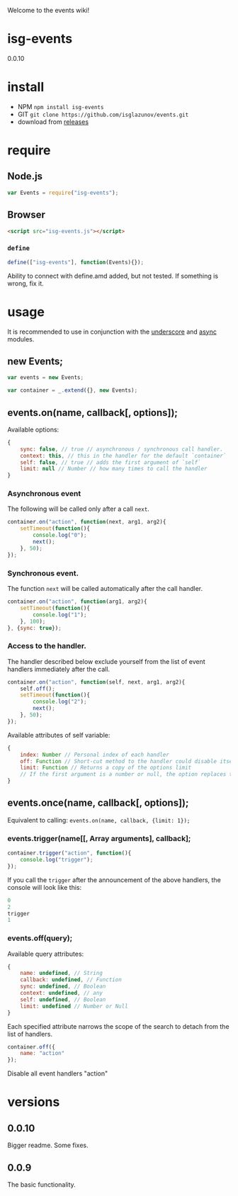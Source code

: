 Welcome to the events wiki!
# isg-events
0.0.10

# install

* NPM `npm install isg-events`
* GIT `git clone https://github.com/isglazunov/events.git`
* download from [releases](https://github.com/isglazunov/events/releases)

# require

## Node.js
```js
var Events = require("isg-events");
```

## Browser
```html
<script src="isg-events.js"></script>
```

### `define`
```js
define(["isg-events"], function(Events){});
```
Ability to connect with define.amd added, but not tested. If something is wrong, fix it.

# usage
It is recommended to use in conjunction with the [underscore](https://github.com/jashkenas/underscore) and [async](https://github.com/caolan/async) modules.

## new Events;
```js
var events = new Events;
```
```js
var container = _.extend({}, new Events);
```

## events.on(name, callback[, options]);
Available options:
```js
{
    sync: false, // true // asynchronous / synchronous call handler.
    context: this, // this in the handler for the default `container`
    self: false, // true // adds the first argument of `self`
    limit: null // Number // how many times to call the handler
}
```

### Asynchronous event
The following will be called only after a call `next`.
```js
container.on("action", function(next, arg1, arg2){
    setTimeout(function(){
        console.log("0");
        next();
    }, 50);
});
```

### Synchronous event.
The function `next` will be called automatically after the call handler.
```js
container.on("action", function(arg1, arg2){
    setTimeout(function(){
        console.log("1");
    }, 100);
}, {sync: true});
```

### Access to the handler.
The handler described below exclude yourself from the list of event handlers immediately after the call.
```js
container.on("action", function(self, next, arg1, arg2){
    self.off();
    setTimeout(function(){
        console.log("2");
        next();
    }, 50);
});
```
Available attributes of self variable:
```js
{
    index: Number // Personal index of each handler
    off: Function // Short-cut method to the handler could disable itself
    limit: Function // Returns a copy of the options limit
    // If the first argument is a number or null, the option replaces the limit for him
}
```

## events.once(name, callback[, options]);
Equivalent to calling: `events.on(name, callback, {limit: 1});`

### events.trigger(name[[, Array arguments], callback];
```js
container.trigger("action", function(){
    console.log("trigger");
}); 
```
If you call the `trigger` after the announcement of the above handlers, the console will look like this:
```js
0
2
trigger
1
```

### events.off(query);
Available query attributes:
```js
{
    name: undefined, // String
    callback: undefined, // Function
    sync: undefined, // Boolean
    context: undefined, // any
    self: undefined, // Boolean
    limit: undefined // Number or Null
}
```
Each specified attribute narrows the scope of the search to detach from the list of handlers.
```js
container.off({
    name: "action"
});
```
Disable all event handlers "action"

# versions
## 0.0.10
Bigger readme.
Some fixes.

## 0.0.9
The basic functionality.
